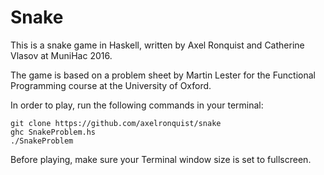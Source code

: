 # Snake

This is a snake game in Haskell, written by Axel Ronquist and Catherine Vlasov at MuniHac 2016.

The game is based on a problem sheet by Martin Lester for the Functional Programming course at the University of Oxford.

In order to play, run the following commands in your terminal:

    git clone https://github.com/axelronquist/snake
    ghc SnakeProblem.hs
    ./SnakeProblem

Before playing, make sure your Terminal window size is set to fullscreen.
